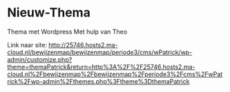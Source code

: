 # Nieuw-Thema
Thema met Wordpress 
Met hulp van Theo

Link naar site:
http://25746.hosts2.ma-cloud.nl/bewijzenmap/bewijzenmap/periode3/cms/wPatrick/wp-admin/customize.php?theme=themaPatrick&return=http%3A%2F%2F25746.hosts2.ma-cloud.nl%2Fbewijzenmap%2Fbewijzenmap%2Fperiode3%2Fcms%2FwPatrick%2Fwp-admin%2Fthemes.php%3Ftheme%3DthemaPatrick
